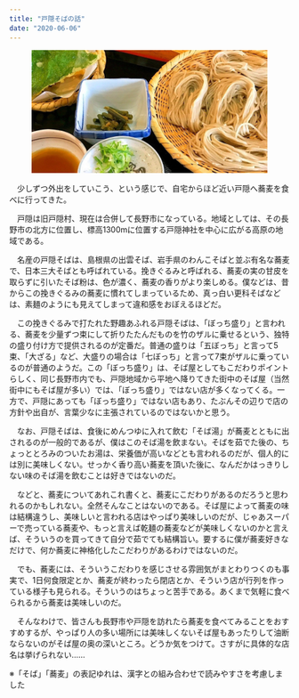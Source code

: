 ```yaml
---
title: "戸隠そばの話"
date: "2020-06-06"
---
```


<figure>

![](assets/n8717b551108a_6c0c873a8fd37a23cc1ad1fba965f7af.jpg)

</figure>

　少しずつ外出をしていこう、という感じで、自宅からほど近い戸隠へ蕎麦を食べに行ってきた。

　戸隠は旧戸隠村、現在は合併して長野市になっている。地域としては、その長野市の北方に位置し、標高1300mに位置する戸隠神社を中心に広がる高原の地域である。

　名産の戸隠そばは、島根県の出雲そば、岩手県のわんこそばと並ぶ有名な蕎麦で、日本三大そばとも呼ばれている。挽きぐるみと呼ばれる、蕎麦の実の甘皮を取らずに引いたそば粉は、色が濃く、蕎麦の香りがより楽しめる。僕などは、昔からこの挽きぐるみの蕎麦に慣れてしまっているため、真っ白い更科そばなどは、素麺のようにも見えてしまって違和感をおぼえるほどだ。

　この挽きぐるみで打たれた野趣あふれる戸隠そばは、「ぼっち盛り」と言われる、蕎麦を少量ずつ束にして折りたたんだものを竹のザルに乗せるという、独特の盛り付け方で提供されるのが定番だ。普通の盛りは「五ぼっち」と言って5束、「大ざる」など、大盛りの場合は「七ぼっち」と言って7束がザルに乗っているのが普通のようだ。この「ぼっち盛り」は、そば屋としてもこだわりポイントらしく、同じ長野市内でも、戸隠地域から平地へ降りてきた街中のそば屋（当然街中にもそば屋が多い）では、「ぼっち盛り」ではない店が多くなってくる。一方で、戸隠にあっても「ぼっち盛り」ではない店もあり、たぶんその辺りで店の方針や出自が、言葉少なに主張されているのではないかと思う。

　なお、戸隠そばは、食後にめんつゆに入れて飲む「そば湯」が蕎麦とともに出されるのが一般的であるが、僕はこのそば湯を飲まない。そばを茹でた後の、ちょっととろみのついたお湯は、栄養価が高いなどとも言われるのだが、個人的には別に美味しくない。せっかく香り高い蕎麦を頂いた後に、なんだかはっきりしない味のそば湯を飲むことは好きではないのだ。

　などと、蕎麦についてあれこれ書くと、蕎麦にこだわりがあるのだろうと思われるのかもしれない。全然そんなことはないのである。そば屋によって蕎麦の味は結構違うし、美味しいと言われる店はやっぱり美味しいのだが、じゃあスーパーで売っている蕎麦や、もっと言えば乾麺の蕎麦などが美味しくないのかと言えば、そういうのを買ってきて自分で茹でても結構旨い。要するに僕が蕎麦好きなだけで、何か蕎麦に神格化したこだわりがあるわけではないのだ。

　でも、蕎麦には、そういうこだわりを感じさせる雰囲気がまとわりつくのも事実で、1日何食限定とか、蕎麦が終わったら閉店とか、そういう店が行列を作っている様子も見られる。そういうのはちょっと苦手である。あくまで気軽に食べられるから蕎麦は美味しいのだ。

　そんなわけで、皆さんも長野市や戸隠を訪れたら蕎麦を食べてみることをおすすめするが、やっぱり人の多い場所には美味しくないそば屋もあったりして油断ならないのがそば屋の奥の深いところ。どうか気をつけて。さすがに具体的な店名は挙げられない……

※「そば」「蕎麦」の表記ゆれは、漢字との組み合わせで読みやすさを考慮しました
